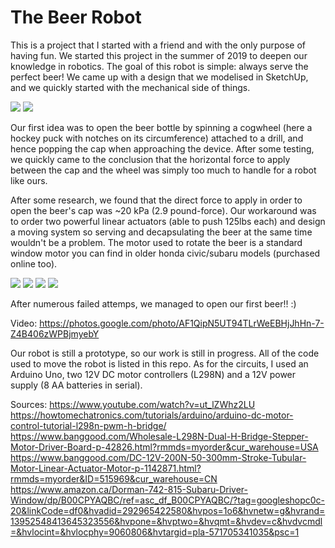 # The Beer Robot

This is a project that I started with a friend and with the only purpose of having fun. We started this project in the summer of 2019 to deepen our knowledge in robotics. The goal of this robot is simple: always serve the perfect beer! We came up with a design that we modelised in SketchUp, and we quickly started with the mechanical side of things.

![](/images/IMG_1845.JPG)
![](/images/IMG_1846.JPG)

Our first idea was to open the beer bottle by spinning a cogwheel (here a hockey puck with notches on its circumference) attached to a drill, and hence popping the cap when approaching the device. After some testing, we quickly came to the conclusion that the horizontal force to apply between the cap and the wheel was simply too much to handle for a robot like ours.

After some research, we found that the direct force to apply in order to open the beer's cap was ~20 kPa (2.9 pound-force). Our workaround was to order two powerful linear actuators (able to push 125lbs each) and design a moving system so serving and decapsulating the beer at the same time wouldn't be a problem. The motor used to rotate the beer is a standard window motor you can find in older honda civic/subaru models (purchased online too).

![](/images/IMG_1811.JPG)
![](/images/IMG_1840.jpg)
![](/images/IMG_1841.jpg)
![](/images/IMG_1842.jpg)

After numerous failed attemps, we managed to open our first beer!! :)

Video: https://photos.google.com/photo/AF1QipN5UT94TLrWeEBHjJhHn-7-Z4B406zWPBjmyebY

Our robot is still a prototype, so our work is still in progress. All of the code used to move the robot is listed in this repo. As for the circuits, I used an Arduino Uno, two 12V DC motor controllers (L298N) and a 12V power supply (8 AA batteries in serial).



Sources:
https://www.youtube.com/watch?v=ut_lZWhz2LU
https://howtomechatronics.com/tutorials/arduino/arduino-dc-motor-control-tutorial-l298n-pwm-h-bridge/
https://www.banggood.com/Wholesale-L298N-Dual-H-Bridge-Stepper-Motor-Driver-Board-p-42826.html?rmmds=myorder&cur_warehouse=USA
https://www.banggood.com/DC-12V-200N-50-300mm-Stroke-Tubular-Motor-Linear-Actuator-Motor-p-1142871.html?rmmds=myorder&ID=515969&cur_warehouse=CN
https://www.amazon.ca/Dorman-742-815-Subaru-Driver-Window/dp/B00CPYAQBC/ref=asc_df_B00CPYAQBC/?tag=googleshopc0c-20&linkCode=df0&hvadid=292965422580&hvpos=1o6&hvnetw=g&hvrand=13952548413645323556&hvpone=&hvptwo=&hvqmt=&hvdev=c&hvdvcmdl=&hvlocint=&hvlocphy=9060806&hvtargid=pla-571705341035&psc=1
